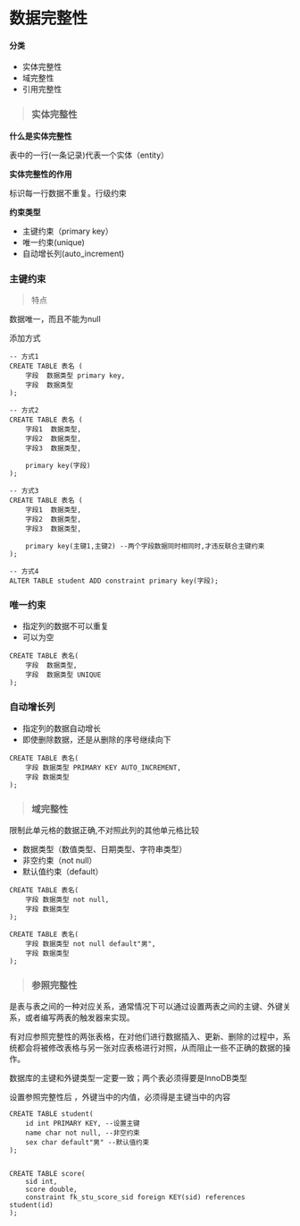 

# 数据完整性

#### 分类

- 实体完整性
- 域完整性
- 引用完整性

> ### 实体完整性


**什么是实体完整性**

表中的一行(一条记录)代表一个实体（entity）

**实体完整性的作用**

标识每一行数据不重复。行级约束

**约束类型**

- 主键约束（primary key）
- 唯一约束(unique)
- 自动增长列(auto_increment)

### 主键约束

> 特点

数据唯一，而且不能为null

<import>添加方式</import>

```
-- 方式1
CREATE TABLE 表名 (
    字段  数据类型 primary key,
    字段  数据类型
);

-- 方式2
CREATE TABLE 表名 (
    字段1  数据类型,
    字段2  数据类型,
    字段3  数据类型,

    primary key(字段)
);

-- 方式3
CREATE TABLE 表名 (
    字段1  数据类型,
    字段2  数据类型,
    字段3  数据类型,

    primary key(主键1,主键2) --两个字段数据同时相同时,才违反联合主键约束
);

-- 方式4
ALTER TABLE student ADD constraint primary key(字段);
```

### 唯一约束

- 指定列的数据不可以重复
- 可以为空

```
CREATE TABLE 表名(
    字段  数据类型,
    字段  数据类型 UNIQUE
);
```


### 自动增长列

- 指定列的数据自动增长
- 即使删除数据，还是从删除的序号继续向下

```
CREATE TABLE 表名(
    字段 数据类型 PRIMARY KEY AUTO_INCREMENT,
    字段 数据类型
);
```


> ### 域完整性

限制此单元格的数据正确,不对照此列的其他单元格比较

- 数据类型（数值类型、日期类型、字符串类型）
- 非空约束（not null）
- 默认值约束（default）

```
CREATE TABLE 表名(
    字段 数据类型 not null,
    字段 数据类型
);
```

```
CREATE TABLE 表名(
    字段 数据类型 not null default"男",
    字段 数据类型
);
```

> ### 参照完整性

是表与表之间的一种对应关系，通常情况下可以通过设置两表之间的主键、外键关系，或者编写两表的触发器来实现。

有对应参照完整性的两张表格，在对他们进行数据插入、更新、删除的过程中，系统都会将被修改表格与另一张对应表格进行对照，从而阻止一些不正确的数据的操作。

数据库的主键和外键类型一定要一致；两个表必须得要是InnoDB类型

设置参照完整性后 ，外键当中的内值，必须得是主键当中的内容

```
CREATE TABLE student(
    id int PRIMARY KEY, --设置主键
    name char not null, --非空约束
    sex char default"男" --默认值约束
);


CREATE TABLE score(
    sid int,
    score double,
    constraint fk_stu_score_sid foreign KEY(sid) references student(id)
);
```